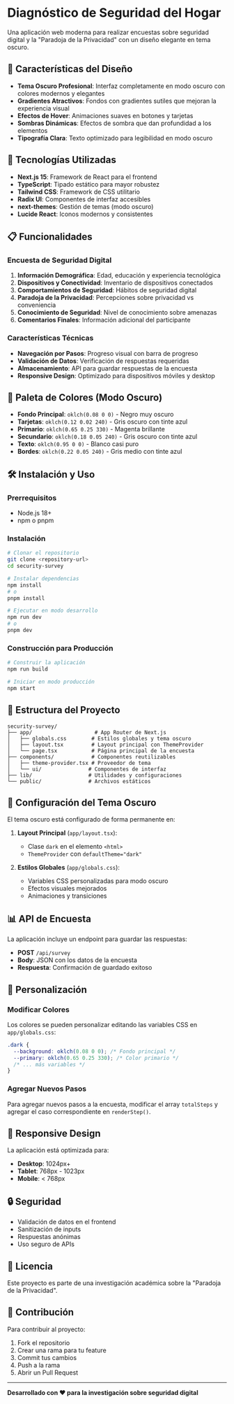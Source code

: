 # Diagnóstico de Seguridad del Hogar

Una aplicación web moderna para realizar encuestas sobre seguridad digital y la "Paradoja de la Privacidad" con un diseño elegante en tema oscuro.

## 🎨 Características del Diseño

- **Tema Oscuro Profesional**: Interfaz completamente en modo oscuro con colores modernos y elegantes
- **Gradientes Atractivos**: Fondos con gradientes sutiles que mejoran la experiencia visual
- **Efectos de Hover**: Animaciones suaves en botones y tarjetas
- **Sombras Dinámicas**: Efectos de sombra que dan profundidad a los elementos
- **Tipografía Clara**: Texto optimizado para legibilidad en modo oscuro

## 🚀 Tecnologías Utilizadas

- **Next.js 15**: Framework de React para el frontend
- **TypeScript**: Tipado estático para mayor robustez
- **Tailwind CSS**: Framework de CSS utilitario
- **Radix UI**: Componentes de interfaz accesibles
- **next-themes**: Gestión de temas (modo oscuro)
- **Lucide React**: Iconos modernos y consistentes

## 📋 Funcionalidades

### Encuesta de Seguridad Digital
1. **Información Demográfica**: Edad, educación y experiencia tecnológica
2. **Dispositivos y Conectividad**: Inventario de dispositivos conectados
3. **Comportamientos de Seguridad**: Hábitos de seguridad digital
4. **Paradoja de la Privacidad**: Percepciones sobre privacidad vs conveniencia
5. **Conocimiento de Seguridad**: Nivel de conocimiento sobre amenazas
6. **Comentarios Finales**: Información adicional del participante

### Características Técnicas
- **Navegación por Pasos**: Progreso visual con barra de progreso
- **Validación de Datos**: Verificación de respuestas requeridas
- **Almacenamiento**: API para guardar respuestas de la encuesta
- **Responsive Design**: Optimizado para dispositivos móviles y desktop

## 🎯 Paleta de Colores (Modo Oscuro)

- **Fondo Principal**: `oklch(0.08 0 0)` - Negro muy oscuro
- **Tarjetas**: `oklch(0.12 0.02 240)` - Gris oscuro con tinte azul
- **Primario**: `oklch(0.65 0.25 330)` - Magenta brillante
- **Secundario**: `oklch(0.18 0.05 240)` - Gris oscuro con tinte azul
- **Texto**: `oklch(0.95 0 0)` - Blanco casi puro
- **Bordes**: `oklch(0.22 0.05 240)` - Gris medio con tinte azul

## 🛠️ Instalación y Uso

### Prerrequisitos
- Node.js 18+ 
- npm o pnpm

### Instalación
```bash
# Clonar el repositorio
git clone <repository-url>
cd security-survey

# Instalar dependencias
npm install
# o
pnpm install

# Ejecutar en modo desarrollo
npm run dev
# o
pnpm dev
```

### Construcción para Producción
```bash
# Construir la aplicación
npm run build

# Iniciar en modo producción
npm start
```

## 📁 Estructura del Proyecto

```
security-survey/
├── app/                    # App Router de Next.js
│   ├── globals.css        # Estilos globales y tema oscuro
│   ├── layout.tsx         # Layout principal con ThemeProvider
│   └── page.tsx           # Página principal de la encuesta
├── components/            # Componentes reutilizables
│   ├── theme-provider.tsx # Proveedor de tema
│   └── ui/               # Componentes de interfaz
├── lib/                  # Utilidades y configuraciones
└── public/               # Archivos estáticos
```

## 🔧 Configuración del Tema Oscuro

El tema oscuro está configurado de forma permanente en:

1. **Layout Principal** (`app/layout.tsx`):
   - Clase `dark` en el elemento `<html>`
   - `ThemeProvider` con `defaultTheme="dark"`

2. **Estilos Globales** (`app/globals.css`):
   - Variables CSS personalizadas para modo oscuro
   - Efectos visuales mejorados
   - Animaciones y transiciones

## 📊 API de Encuesta

La aplicación incluye un endpoint para guardar las respuestas:

- **POST** `/api/survey`
- **Body**: JSON con los datos de la encuesta
- **Respuesta**: Confirmación de guardado exitoso

## 🎨 Personalización

### Modificar Colores
Los colores se pueden personalizar editando las variables CSS en `app/globals.css`:

```css
.dark {
  --background: oklch(0.08 0 0); /* Fondo principal */
  --primary: oklch(0.65 0.25 330); /* Color primario */
  /* ... más variables */
}
```

### Agregar Nuevos Pasos
Para agregar nuevos pasos a la encuesta, modificar el array `totalSteps` y agregar el caso correspondiente en `renderStep()`.

## 📱 Responsive Design

La aplicación está optimizada para:
- **Desktop**: 1024px+
- **Tablet**: 768px - 1023px
- **Mobile**: < 768px

## 🔒 Seguridad

- Validación de datos en el frontend
- Sanitización de inputs
- Respuestas anónimas
- Uso seguro de APIs

## 📄 Licencia

Este proyecto es parte de una investigación académica sobre la "Paradoja de la Privacidad".

## 🤝 Contribución

Para contribuir al proyecto:
1. Fork el repositorio
2. Crear una rama para tu feature
3. Commit tus cambios
4. Push a la rama
5. Abrir un Pull Request

---

**Desarrollado con ❤️ para la investigación sobre seguridad digital**
